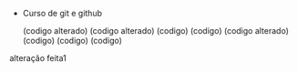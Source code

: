 * Curso de git e github

  (codigo alterado) 
  (codigo alterado)
  (codigo)
  (codigo)
  (codigo alterado)
  (codigo)
  (codigo)
  (codigo)


alteração feita1